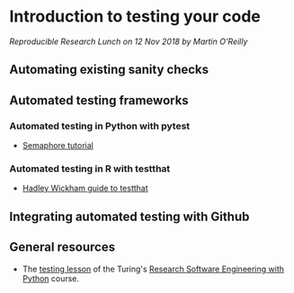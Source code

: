 # Introduction to testing your code
_Reproducible Research Lunch on 12 Nov 2018 by Martin O'Reilly_ 

## Automating existing sanity checks

## Automated testing frameworks
### Automated testing in Python with pytest
- [Semaphore tutorial](https://semaphoreci.com/community/tutorials/testing-python-applications-with-pytest)

### Automated testing in R with testthat
- [Hadley Wickham guide to testthat](http://r-pkgs.had.co.nz/tests.html)

## Integrating automated testing with Github

## General resources
- The [testing lesson](https://alan-turing-institute.github.io/rsd-engineeringcourse/ch03tests/) of the Turing's [Research Software Engineering with Python](https://alan-turing-institute.github.io/rsd-engineeringcourse/) course.
